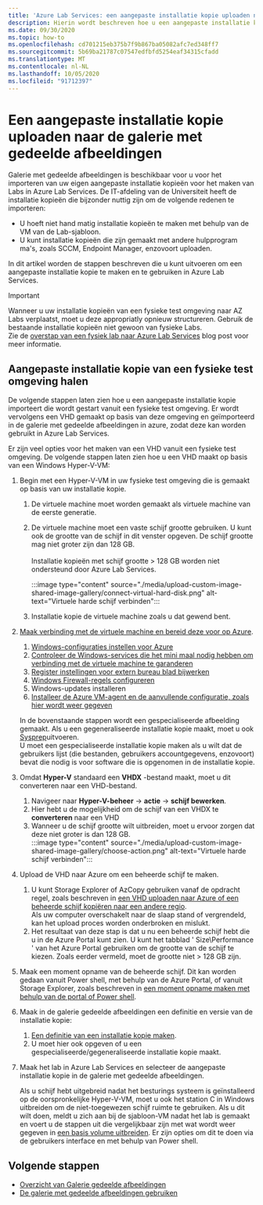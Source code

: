```yaml
---
title: 'Azure Lab Services: een aangepaste installatie kopie uploaden naar de galerie met gedeelde afbeeldingen'
description: Hierin wordt beschreven hoe u een aangepaste installatie kopie uploadt naar de galerie met gedeelde afbeeldingen. De IT-afdelingen van de Universiteit zullen de installatie kopieën bijzonder nuttig kunnen importeren.
ms.date: 09/30/2020
ms.topic: how-to
ms.openlocfilehash: cd701215eb375b7f9b867ba05082afc7ed348ff7
ms.sourcegitcommit: 5b69ba21787c07547edfbfd5254eaf34315cfadd
ms.translationtype: MT
ms.contentlocale: nl-NL
ms.lasthandoff: 10/05/2020
ms.locfileid: "91712397"
---
```

# <a name="upload-a-custom-image-to-shared-image-gallery"></a>Een aangepaste installatie kopie uploaden naar de galerie met gedeelde afbeeldingen

Galerie met gedeelde afbeeldingen is beschikbaar voor u voor het importeren van uw eigen aangepaste installatie kopieën voor het maken van Labs in Azure Lab Services. De IT-afdeling van de Universiteit heeft de installatie kopieën die bijzonder nuttig zijn om de volgende redenen te importeren: 

* U hoeft niet hand matig installatie kopieën te maken met behulp van de VM van de Lab-sjabloon.
* U kunt installatie kopieën die zijn gemaakt met andere hulpprogram ma's, zoals SCCM, Endpoint Manager, enzovoort uploaden.

In dit artikel worden de stappen beschreven die u kunt uitvoeren om een aangepaste installatie kopie te maken en te gebruiken in Azure Lab Services. 

> [!IMPORTANT]
> Wanneer u uw installatie kopieën van een fysieke test omgeving naar AZ Labs verplaatst, moet u deze appropriatly opnieuw structureren. Gebruik de bestaande installatie kopieën niet gewoon van fysieke Labs. <br/>Zie de [overstap van een fysiek lab naar Azure Lab Services](https://techcommunity.microsoft.com/t5/azure-lab-services/moving-from-a-physical-lab-to-azure-lab-services/ba-p/1654931) blog post voor meer informatie.

## <a name="bring-custom-image-from-a-physical-lab-environment"></a>Aangepaste installatie kopie van een fysieke test omgeving halen

De volgende stappen laten zien hoe u een aangepaste installatie kopie importeert die wordt gestart vanuit een fysieke test omgeving. Er wordt vervolgens een VHD gemaakt op basis van deze omgeving en geïmporteerd in de galerie met gedeelde afbeeldingen in azure, zodat deze kan worden gebruikt in Azure Lab Services.

Er zijn veel opties voor het maken van een VHD vanuit een fysieke test omgeving. De volgende stappen laten zien hoe u een VHD maakt op basis van een Windows Hyper-V-VM:

1. Begin met een Hyper-V-VM in uw fysieke test omgeving die is gemaakt op basis van uw installatie kopie.
    1. De virtuele machine moet worden gemaakt als virtuele machine van de eerste generatie.
    1. De virtuele machine moet een vaste schijf grootte gebruiken. U kunt ook de grootte van de schijf in dit venster opgeven. De schijf grootte mag niet groter zijn dan 128 GB.<br/>    
    Installatie kopieën met schijf grootte > 128 GB worden niet ondersteund door Azure Lab Services. 
       
        :::image type="content" source="./media/upload-custom-image-shared-image-gallery/connect-virtual-hard-disk.png" alt-text="Virtuele harde schijf verbinden":::   
    1. Installatie kopie de virtuele machine zoals u dat gewend bent.
1. [Maak verbinding met de virtuele machine en bereid deze voor op Azure](https://docs.microsoft.com/azure/virtual-machines/windows/prepare-for-upload-vhd-image).
    1. [Windows-configuraties instellen voor Azure](https://docs.microsoft.com/azure/virtual-machines/windows/prepare-for-upload-vhd-image#set-windows-configurations-for-azure)
    1. [Controleer de Windows-services die het mini maal nodig hebben om verbinding met de virtuele machine te garanderen](https://docs.microsoft.com/azure/virtual-machines/windows/prepare-for-upload-vhd-image#check-the-windows-services)
    1. [Register instellingen voor extern bureau blad bijwerken](https://docs.microsoft.com/azure/virtual-machines/windows/prepare-for-upload-vhd-image#update-remote-desktop-registry-settings)
    1. [Windows Firewall-regels configureren](https://docs.microsoft.com/azure/virtual-machines/windows/prepare-for-upload-vhd-image#configure-windows-firewall-rules)
    1. Windows-updates installeren
    1. [Installeer de Azure VM-agent en de aanvullende configuratie, zoals hier wordt weer gegeven](https://docs.microsoft.com/azure/virtual-machines/windows/prepare-for-upload-vhd-image#complete-the-recommended-configurations) 
    
    In de bovenstaande stappen wordt een gespecialiseerde afbeelding gemaakt. Als u een gegeneraliseerde installatie kopie maakt, moet u ook [Sysprep](https://docs.microsoft.com/azure/virtual-machines/windows/prepare-for-upload-vhd-image#determine-when-to-use-sysprep)uitvoeren. <br/>
        U moet een gespecialiseerde installatie kopie maken als u wilt dat de gebruikers lijst (die bestanden, gebruikers accountgegevens, enzovoort) bevat die nodig is voor software die is opgenomen in de installatie kopie.
1. Omdat **Hyper-V** standaard een **VHDX** -bestand maakt, moet u dit converteren naar een VHD-bestand.
    1. Navigeer naar **Hyper-V-beheer**  ->  **actie**  ->  **schijf bewerken**.
    1. Hier hebt u de mogelijkheid om de schijf van een VHDX te **converteren** naar een VHD
    1. Wanneer u de schijf grootte wilt uitbreiden, moet u ervoor zorgen dat deze niet groter is dan 128 GB.        
        :::image type="content" source="./media/upload-custom-image-shared-image-gallery/choose-action.png" alt-text="Virtuele harde schijf verbinden":::   
1. Upload de VHD naar Azure om een beheerde schijf te maken.
    1. U kunt Storage Explorer of AzCopy gebruiken vanaf de opdracht regel, zoals beschreven in [een VHD uploaden naar Azure of een beheerde schijf kopiëren naar een andere regio](https://docs.microsoft.com/azure/virtual-machines/windows/disks-upload-vhd-to-managed-disk-powershell).        
    Als uw computer overschakelt naar de slaap stand of vergrendeld, kan het upload proces worden onderbroken en mislukt.
    1. Het resultaat van deze stap is dat u nu een beheerde schijf hebt die u in de Azure Portal kunt zien. 
        U kunt het tabblad ' Size\Performance ' van het Azure Portal gebruiken om de grootte van de schijf te kiezen. Zoals eerder vermeld, moet de grootte niet > 128 GB zijn.
1. Maak een moment opname van de beheerde schijf.
    Dit kan worden gedaan vanuit Power shell, met behulp van de Azure Portal, of vanuit Storage Explorer, zoals beschreven in [een moment opname maken met behulp van de portal of Power shell](https://docs.microsoft.com/azure/virtual-machines/windows/snapshot-copy-managed-disk).
1. Maak in de galerie gedeelde afbeeldingen een definitie en versie van de installatie kopie:
    1. [Een definitie van een installatie kopie maken](https://docs.microsoft.com/azure/virtual-machines/windows/shared-images-portal#create-an-image-definition).
    1. U moet hier ook opgeven of u een gespecialiseerde/gegeneraliseerde installatie kopie maakt.
1. Maak het lab in Azure Lab Services en selecteer de aangepaste installatie kopie in de galerie met gedeelde afbeeldingen.

    Als u schijf hebt uitgebreid nadat het besturings systeem is geïnstalleerd op de oorspronkelijke Hyper-V-VM, moet u ook het station C in Windows uitbreiden om de niet-toegewezen schijf ruimte te gebruiken. Als u dit wilt doen, meldt u zich aan bij de sjabloon-VM nadat het lab is gemaakt en voert u de stappen uit die vergelijkbaar zijn met wat wordt weer gegeven in [een basis volume uitbreiden](https://docs.microsoft.com/windows-server/storage/disk-management/extend-a-basic-volume). Er zijn opties om dit te doen via de gebruikers interface en met behulp van Power shell.

## <a name="next-steps"></a>Volgende stappen

* [Overzicht van Galerie gedeelde afbeeldingen](https://docs.microsoft.com/azure/virtual-machines/windows/shared-image-galleries)
* [De galerie met gedeelde afbeeldingen gebruiken](how-to-use-shared-image-gallery.md)
